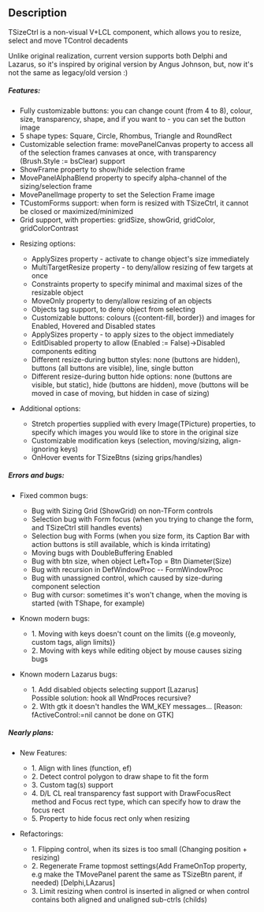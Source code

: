 ## Description
TSizeCtrl is a non-visual V+LCL component, which allows you to resize, select and move TControl decadents

Unlike original realization, current version supports both Delphi and Lazarus, so it's inspired by original version by Angus Johnson, but, now it's not the same as legacy/old version :)

##### Features:
<ul> <li>Fully customizable buttons: you can change count (from 4 to 8), colour, size, transparency, shape, and if you want to - you can set the button image</li>
<li>5 shape types: Square, Circle, Rhombus, Triangle and RoundRect</li>
<li> Customizable selection frame: movePanelCanvas property to access all of the selection frames canvases at once, with transparency (Brush.Style := bsClear) support</li>
<li> ShowFrame property to show/hide selection frame</li>
<li> MovePanelAlphaBlend property to specify alpha-channel of the sizing/selection frame </li>
<li> MovePanelImage property to set the Selection Frame image </li>
<li> TCustomForms support: when form is resized with TSizeCtrl, it cannot be closed or maximized/minimized </li>
<li>Grid support, with properties: gridSize, showGrid, gridColor, gridColorContrast </li></ul>
<ul><li> Resizing options:</li><ul>
<li> ApplySizes property - activate to change object's size immediately
<li> MultiTargetResize property - to deny/allow resizing of few targets at once
<li> Constraints property to specify minimal and maximal sizes of the resizable object
<li> MoveOnly property to deny/allow resizing of an objects
<li> Objects tag support, to deny object from selecting
<li> Customizable buttons: colours ({content-fill, border}) and images for Enabled, Hovered and Disabled states 
<li> ApplySizes property - to apply sizes to the object immediately
<li> EditDisabled property to allow (Enabled := False)->Disabled components editing
<li> Different resize-during button styles: none (buttons are hidden),  buttons (all buttons are visible), line, single button
<li> Different resize-during button hide options: none (buttons are visible, but static), hide (buttons are hidden), move (buttons will be moved in case of moving, but hidden in case of sizing) </li>
	</ul></ul>
<ul><li> Additional options:</li><ul>
<li> Stretch properties supplied with every Image(TPicture) properties, to specify which images you would like to store in the original size
<li> Customizable modification keys (selection, moving/sizing, align-ignoring keys)
<li> OnHover events for TSizeBtns (sizing grips/handles) </li>
	</ul></ul>

##### Errors and bugs:
<ul><li> Fixed common bugs:</li><ul>
<li> Bug with Sizing Grid (ShowGrid) on non-TForm controls
<li> Selection bug with Form focus (when you trying to change the form, and TSizeCtrl still handles events)
<li> Selection bug with Forms (when you size form, its Caption Bar with action buttons is still available, which is kinda irritating)
<li> Moving bugs with DoubleBuffering Enabled
<li> Bug with btn size, when object Left+Top = Btn Diameter(Size)
<li> Bug with recursion in DefWindowProc -- FormWindowProc
<li> Bug with unassigned control, which caused by size-during component selection
<li> Bug with cursor: sometimes it's won't change, when the moving is started (with TShape, for example)</li></ul></ul>
<ul><li> Known modern bugs:</li><ul>
<li> 1. Moving with keys doesn't count on the limits ({e.g moveonly, custom tags, align limits)} 
<li> 2. Moving with keys while editing object by mouse causes sizing bugs</li>
</ul> </ul>
<ul><li> Known modern Lazarus bugs:</li><ul>
<li> 1. Add disabled objects selecting support [Lazarus]
		<br>Possible solution: hook all WndProces recursive?</li>
<li> 2. WIth gtk it doesn't handles the WM_KEY messages... 
		[Reason: fActiveControl:=nil cannot be done on GTK]</li>
</ul></ul>

##### Nearly plans:
<ul><li> New Features:</li><ul>
<li> 1. Align with lines (function, ef)
<li> 2. Detect control polygon to draw shape to fit the form
<li> 3. Custom tag(s) support 
<li> 4. D/L CL real transparency fast support with DrawFocusRect method and Focus rect type, which can specify how to draw the focus rect
<li> 5. Property to hide focus rect only when resizing </li>
  </ul></ul>
<ul><li> Refactorings:</li><ul>
<li>1. Flipping control, when its sizes is too small
  (Changing position + resizing)
<li>2. Regenerate Frame topmost settings(Add FrameOnTop property, e.g make the TMovePanel parent the same as TSizeBtn parent, if needed) [Delphi,LAzarus]</li>
<li>3. Limit resizing when control is inserted in aligned or when control contains both aligned and unaligned sub-ctrls (childs)
  </ul></ul>
